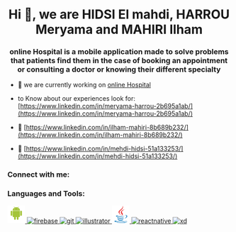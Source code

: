 
<h1 align="center">Hi 👋, we are HIDSI El mahdi, HARROU Meryama and MAHIRI Ilham</h1>
<h3 align="center">online Hospital is a mobile application made to solve problems that patients find them in the case of booking an appointment or consulting a doctor or knowing their different specialty</h3>

- 🔭 we are currently working on [online Hospital](https://github.com/MehdiHidsi/ProjectHospitalManagement)

- to Know about our experiences look for: [https://www.linkedin.com/in/meryama-harrou-2b695a1ab/](https://www.linkedin.com/in/meryama-harrou-2b695a1ab/)

- 📄 [https://www.linkedin.com/in/ilham-mahiri-8b689b232/](https://www.linkedin.com/in/ilham-mahiri-8b689b232/)

- 📄 [https://www.linkedin.com/in/mehdi-hidsi-51a133253/](https://www.linkedin.com/in/mehdi-hidsi-51a133253/)

<h3 align="left">Connect with me:</h3>
<p align="left">
</p>

<h3 align="left">Languages and Tools:</h3>
<p align="left"> <a href="https://developer.android.com" target="_blank" rel="noreferrer"> <img src="https://raw.githubusercontent.com/devicons/devicon/master/icons/android/android-original-wordmark.svg" alt="android" width="40" height="40"/> </a> <a href="https://firebase.google.com/" target="_blank" rel="noreferrer"> <img src="https://www.vectorlogo.zone/logos/firebase/firebase-icon.svg" alt="firebase" width="40" height="40"/> </a> <a href="https://git-scm.com/" target="_blank" rel="noreferrer"> <img src="https://www.vectorlogo.zone/logos/git-scm/git-scm-icon.svg" alt="git" width="40" height="40"/> </a> <a href="https://www.adobe.com/in/products/illustrator.html" target="_blank" rel="noreferrer"> <img src="https://www.vectorlogo.zone/logos/adobe_illustrator/adobe_illustrator-icon.svg" alt="illustrator" width="40" height="40"/> </a> <a href="https://www.java.com" target="_blank" rel="noreferrer"> <img src="https://raw.githubusercontent.com/devicons/devicon/master/icons/java/java-original.svg" alt="java" width="40" height="40"/> </a> <a href="https://reactnative.dev/" target="_blank" rel="noreferrer"> <img src="https://reactnative.dev/img/header_logo.svg" alt="reactnative" width="40" height="40"/> </a> <a href="https://www.adobe.com/products/xd.html" target="_blank" rel="noreferrer"> <img src="https://cdn.worldvectorlogo.com/logos/adobe-xd.svg" alt="xd" width="40" height="40"/> </a> </p>
